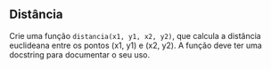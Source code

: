 ## Distância

Crie uma função `distancia(x1, y1, x2, y2)`, que calcula a distância euclideana entre os pontos (x1, y1) e (x2, y2). A função deve ter uma docstring para documentar o seu uso.